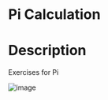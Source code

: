 # Pi Calculation

# Description

Exercises for Pi

![image](https://github.com/sliang97455/Cloud-Computing/assets/135939907/a3b862c1-5c72-4408-b0e4-68c1db7fe0dc)


